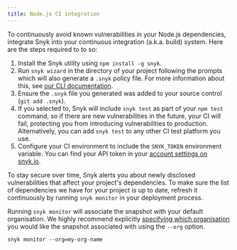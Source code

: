 ```yaml
---
title: Node.js CI integration
---
```


To continuously avoid known vulnerabilities in your Node.js dependencies, integrate Snyk into your continuous integration (a.k.a. build) system. Here are the steps required to to so:

1. Install the Snyk utility using `npm install -g snyk`.
2. Run `snyk wizard` in the directory of your project following the prompts which will also generate a `.snyk` policy file. For more information about this, see [our CLI documentation](/docs/using-snyk/#wizard).
3. Ensure the `.snyk` file you generated was added to your source control (`git add .snyk`).
4. If you selected to, Snyk will include `snyk test` as part of your `npm test` command, so if there are new vulnerabilities in the future, your CI will fail, protecting you from introducing vulnerabilities to production. Alternatively, you can add `snyk test` to any other CI test platform you use.
5. Configure your CI environment to include the `SNYK_TOKEN` environment variable. You can find your API token in your [account settings on snyk.io](https://app.snyk.io/account/).

To stay secure over time, Snyk alerts you about newly disclosed vulnerabilities that affect your project's dependencies.
To make sure the list of dependencies we have for your project is up to date, refresh it continuously by running `snyk monitor` in your deployment process.

Running `snyk monitor` will associate the snapshot with your default organisation. We highly recommend explicitly [specifying which organisation](https://snyk.io/docs/using-snyk/#monitor) you would like the snapshot associated with using the `--org` option.

```
snyk monitor --org=my-org-name
```
